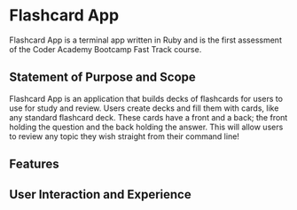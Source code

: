 # Flashcard App

Flashcard App is a terminal app written in Ruby and is the first assessment of the Coder Academy Bootcamp Fast Track course.

## Statement of Purpose and Scope

Flashcard App is an application that builds decks of flashcards for users to use for study and review. Users create decks and fill them with cards, like any standard flashcard deck. These cards have a front and a back; the front holding the question and the back holding the answer. This will allow users to review any topic they wish straight from their command line!

## Features

## User Interaction and Experience
